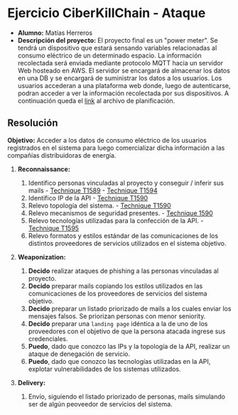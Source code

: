 # Ejercicio CiberKillChain - Ataque

- **Alumno:** Matías Herreros
- **Descripción del proyecto:**
  El proyecto final es un "power meter". Se tendrá un dispositivo que estará sensando variables relacionadas al consumo eléctrico de un determinado espacio. La información recolectada será enviada mediante protocolo MQTT hacia un servidor Web hosteado en AWS. El servidor se encargará de almacenar los datos en una DB y se encargará de suministrar los datos a los usuarios. Los usuarios accederan a una plataforma web donde, luego de autenticarse, podran acceder a ver la información recolectada por sus dispositivos. A continuación queda el [link](https://drive.google.com/file/d/12ti13IbLsDRjlIgcy8_LsxKipwk9UGjv/view?usp=sharing) al archivo de planificación.

## Resolución

**Objetivo:** Acceder a los datos de consumo eléctrico de los usuarios registrados en el sistema para luego comercializar dicha información a las compañías distribuidoras de energía.

1. **Reconnaissance:**

   1. Identifico personas vinculadas al proyecto y conseguir / inferir sus mails - [Technique T1589](https://attack.mitre.org/techniques/T1589/) - [Technique T1594](https://attack.mitre.org/techniques/T1594/)
   2. Identifico IP de la API - [Technique T1590](https://attack.mitre.org/techniques/T1590/)
   3. Relevo topología del sistema. - [Technique T1590](https://attack.mitre.org/techniques/T1590/)
   4. Relevo mecanismos de seguridad presentes. - [Technique 1590](https://attack.mitre.org/techniques/T1590/)
   5. Relevo tecnologías utilizadas para la confección de la API. - [Technique T1595](https://attack.mitre.org/techniques/T1595)
   6. Relevo formatos y estilos estándar de las comunicaciones de los distintos proveedores de servicios utilizados en el sistema objetivo.

2) **Weaponization:**

   1. **Decido** realizar ataques de phishing a las personas vinculadas al proyecto.
   1. **Decido** preparar mails copiando los estilos utilizados en las comunicaciones de los proveedores de servicios del sistema objetivo.
   1. **Decido** preparar un listado priorizado de mails a los cuales enviar los mensajes falsos. Se priorizan personas con menor seniority.
   1. **Decido** preparar una `landing page` idéntica a la de uno de los proveedores con el objetivo de que la persona atacada ingrese sus credenciales.
   1. **Puedo**, dado que conozco las IPs y la topología de la API, realizar un ataque de denegación de servicio.
   1. **Puedo**, dado que conozco las tecnologías utilizadas en la API, explotar vulnerabilidades de los sistemas utilizados.

3) **Delivery:**

   1. Envío, siguiendo el listado priorizado de personas, mails simulando ser de algún peoveedor de servicios del sistema.
